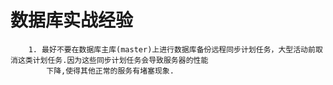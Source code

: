 # 数据库实战经验

```shell
    1. 最好不要在数据库主库(master)上进行数据库备份远程同步计划任务，大型活动前取消这类计划任务.因为这些同步计划任务会导致服务器的性能
        下降,使得其他正常的服务有堵塞现象.
```


